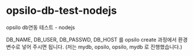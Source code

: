 # opsilo-db-test-nodejs
opsilo db연동 테스트 - nodejs

DB_NAME, DB_USER, DB_PASSWD, DB_HOST 를 opsilo create 과정에서 환경 변수로 넣어 주시면 됩니다. (저는 mydb, opsilo, opsilo, mydb 로 진행했습니다.)


